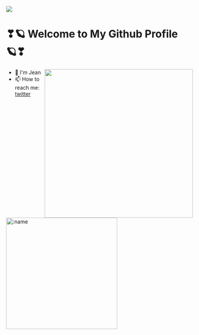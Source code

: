 <img src="https://user-images.githubusercontent.com/58740404/186409339-81930979-fca8-479b-b8e0-58ff4d9d9710.jpg" />


<!-- FOLLOWER-LIST:START -->

# ❣🪐 Welcome to My Github Profile 🪐❣

<img src="https://github-readme-stats.vercel.app/api?username=dreamjean&show_icons=true&theme=midnight-purple&bg_color=45,f9d423,ff4e50&hide_title=true" align="right" width=400 />


- 🌟 I'm Jean
- 📫 How to reach me: [twitter](https://twitter.com/dreamjean720)



<img src="https://count.getloli.com/get/@:name" alt=":name" align="left" width=300 />



<!-- FOLLOWER-LIST:END -->



<!--
**dreamjean/dreamjean** is a ✨ _special_ ✨ repository because its `README.md` (this file) appears on your GitHub profile.

Here are some ideas to get you started:

- 🔭 I’m currently working on ...
- 🌱 I’m currently learning ...
- 👯 I’m looking to collaborate on ...
- 🤔 I’m looking for help with ...
- 💬 Ask me about ...
- 📫 How to reach me: ...
- 😄 Pronouns: ...
- ⚡ Fun fact: ...
-->


